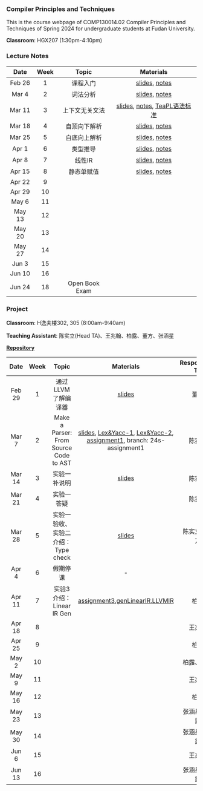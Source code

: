 ### Compiler Principles and Techniques 
This is the course webpage of COMP130014.02 Compiler Principles and Techniques of Spring 2024 for undergraduate students at Fudan University. 

**Classroom**: HGX207 (1:30pm-4:10pm)

### Lecture Notes

| Date | Week | Topic | Materials |
|:---------:|:---------:|:---------:|:------------------:|
| Feb 26 |  1  | 课程入门  | [slides](slides/L1-课程入门.pdf), [notes](notes/l1-intro.pdf) |
| Mar 4  |  2  | 词法分析 | [slides](slides/L2-词法分析.pdf), [notes](notes/l2-lex.pdf) |
| Mar 11 |  3  | 上下文无关文法 | [slides](slides/L3-上下文无关文法.pdf), [notes](notes/l3-cfg.pdf), [TeaPL语法标准](notes/appendix-teapl.pdf) |
| Mar 18 |  4  | 自顶向下解析 | [slides](slides/L4-自顶向下解析.pdf), [notes](notes/l4-topdown.pdf) |
| Mar 25 |  5  | 自底向上解析 | [slides](slides/L5-自底向上解析.pdf), [notes](notes/l5-bottomup.pdf) |
| Apr 1  |  6   | 类型推导 | [slides](slides/L6-类型推导.pdf), [notes](notes/l6-typecheck.pdf) |
| Apr 8  |  7   | 线性IR | [slides](slides/L7-线性IR.pdf), [notes](notes/l7-linearIR.pdf)  |
| Apr 15 |  8   | 静态单赋值 | [slides](slides/L8-静态单赋值.pdf), [notes](notes/l8-ssa.pdf) |
| Apr 22 |  9   |   | |
| Apr 29 |  10   |   | |
| May 6  |  11   |   | |
| May 13 |  12  |   | |
| May 20 |  13  |   | |
| May 27 |  14  |   | |
| Jun 3    |  15  |   | |
| Jun 10  |  16  |   | |
| Jun 24  | 18  | Open Book Exam  | |

<!--
| Date | Week | Topic | Materials | Reading |
|:---------:|:---------:|:---------:|:------------------:|:----------------------------------:|
| Sep 8 | 1 | 课程入门 | [slides](slides/L1-课程入门.pdf), [lecture notes](notes/l1-intro.pdf)  | [The History of Fortran I, II, and III](reading/1-fortran.pdf), John Backus, 1978 |
| Sep 15 | 2 | 词法分析 | [slides](slides/L2-词法分析.pdf), [lecture notes](notes/l2-lex.pdf)  | [Finite Automata And Their Decision Troblems](reading/2-fa.pdf), Dana Scott, 1959 |
| Sep 22 | 3 | 上下文无关文法 | [slides](slides/L3-CFG.pdf), [lecture notes](notes/l3-cfg.pdf) | [CFL/Dyck Reachability: An Algorithmic Perspective](https://dl.acm.org/doi/abs/10.1145/3583660.3583664), Andreas Pavlogiannis, 2023 |
| Sep 29 | 4 | 中秋节假期 No Class | |  |
| Oct 6 (调课至 Oct 8) | 5 | 句法分析：LL(1)/SLR文法 |LL(1) [slides](slides/L4-LL1.pdf), [video](https://cloud.fudan.edu.cn/#routeview/s/7jqMEDbg); [practice](practice/first.htm) SLR文法 [slides](slides/L5-SLR.pdf), [video](https://cloud.fudan.edu.cn/#routeview/s/CeJ0VUFY)  | - |
| Oct 13 | 6 | TeaPL设计 | [slides](slides/L6-TeaPL设计.pdf), [video](https://cloud.fudan.edu.cn/#routeview/s/DwVePVAd) | [Parsing Expression Grammars: A Recognition-Based Syntactic Foundation](https://dl.acm.org/doi/abs/10.1145/964001.964011), Bryan Ford, 2004  |
| Oct 20 | 7 | L7-AST+Types.pdf | [slides](slides/L7-AST+Types.pdf), [lecture notes](notes/l7-ast.pdf) | [Hybrid Type Checking](https://dl.acm.org/doi/pdf/10.1145/1111037.1111059?casa_token=HYEFXqjwckkAAAAA:pC5t1mo-xoT71PL84SNQ4BNiCC2c1zojsNKZMUobQfVayJ-tNAMFQlYVtOHr0pXuOkiVwjS7KC8Z), Cormac Flanagan, 2006 |
| Oct 27 | 8 | L8-Linear IR | [slides](slides/L8-线性IR.pdf) | [LLVM: A Compilation Framework for Lifelong Program Analysis & Transformation](https://ieeexplore.ieee.org/abstract/document/1281665), Chris Lattner, V. Adve, CGO 2004 |
| Nov 3 | 9 | SSA | [slides](slides/L9-SSA.pdf), [lecture notes](notes/l9-ssa.pdf) | [MLIR: Scaling Compiler Infrastructure for Domain Specific Computation](https://ieeexplore.ieee.org/abstract/document/9370308), Chris Lattner et al, CGO 2021 |
| Nov 10 | 10 | Optimization | [slides](slides/L10-IROpti.pdf) | |
| Nov 17 | 11 | 语言功能和设计模式 | [slides](slides/L11-语言More.pdf) | |
| Nov 24 | 12 | 汇编代码 | [slides](slides/L12-汇编代码.pdf) | |
| Dec 1 | 13 | 指令选择和调度 | [slides](slides/L13-指令选择和调度) | |
| Dec 8 | 14 | 寄存器分配 | [slides](slides/L14-寄存器分配) | |
| Dec 15 | 15 | 异常处理| [slides](slides/L15-异常处理) | |
| Dec 22 | 16 | | | |
| Dec 29 | 17 | No Class (University Exam Week) | | |
| Jan 5 | Week 18 | Open Book Exam (15:30-17:30) |  | |
-->

### Project

**Classroom**: H逸夫楼302, 305 (8:00am-9:40am)

**Teaching Assistant**: 陈实立(Head TA)、王兆翰、柏露、董方、张涵星

[**Repository**](https://github.com/hxuhack/compiler_project)

| Date | Week | Topic | Materials | Responsible TA |
|:---------:|:---------:|:---------:|:------------------:|:----------:|
| Feb 29 |  1  | 通过LLVM了解编译器 | [slides](project/PJ0_LLVM.pdf) | 董方 |
| Mar 7   |  2  | Make a Parser: From Source Code to AST | [slides](project/24s-assignment1/Compiler_Assignment1.pdf), [Lex&Yacc-1](project/24s-assignment1/Lex&Yacc入门.md), [Lex&Yacc-2](project/24s-assignment1/Lex&Yacc进阶.md), [assignment1](project/24s-assignment1/Compiler_Assignment1.md), branch: 24s-assignment1 | 陈实立 |
| Mar 14 |  3  | 实验一补说明 | [slides](project/24s-assignment1/Compiler_Assignment1-补充.pdf) | 陈实立 |
| Mar 21 |  4  | 实验一答疑  | | 陈实立 |
| Mar 28 |  5  | 实验一验收、实验二介绍：Type check  | [slides](project/24s-assignment2/Assignment2_typecheck.pdf) | 陈实立、董方 |
| Apr 4   |  6   | 假期停课 | - | - |
| Apr 11 |  7   | 实验3介绍：Linear lR Gen | [assignment3](project/24s-assignment3/assignment3.pdf),[genLinearIR](project/24s-assignment3/genLinearIR.pdf),[LLVMIR](project/24s-assignment3/LLVMIR.pdf) | 柏露 |
| Apr 18 |  8   |  | | 王兆翰  |
| Apr 25 |  9   |  | | 柏露 |
| May 2 |  10   |  | | 柏露、董方 |
| May 9  |  11   |  | | 王兆翰 |
| May 16 |  12  |  | | 柏露 |
| May 23 |  13  |  | | 张涵星、柏露 |
| May 30 |  14  |  | | 张涵星、柏露 |
| Jun 6    |  15  | |  | 王兆翰 |
| Jun 13  |  16  |  | | 张涵星、柏露 |
<!--
| Date | Week | Topic | Materials |
|:---------:|:---------:|:------------------:|:----------------------------------:|
| Sep 15 | 2 | 使用解析工具开发计算器 | [文件](project/Assignment-1.zip) |
| Sep 29 | 4 | No Class 中秋节假期 |  |
| Oct 13 | 6 | TeaPL编译器开发：语法解析 | [Link](https://github.com/hxuhack/compiler_project/tree/assignment-2) |
| Oct 27 | 8 | TeaPL编译器开发：类型检查 | [Link](https://github.com/hxuhack/compiler_project/tree/ass-3-typecheck) |
| Nov 10 | 10 | TeaPL编译器开发：线性IR | [Link](https://github.com/hxuhack/compiler_project/blob/assignment4/src/assignment4.md) |
| Nov 24 | 12 | TeaPL编译器开发：SSA | [Link](https://github.com/hxuhack/compiler_project/tree/assignment5) |
| Dec 8   | 14 | TeaPL编译器开发：指令选择 | [Link](https://github.com/hxuhack/compiler_project/tree/assignment6) |
| Dec 22 | 16 | | |
| Jan 5 | Week 18 | Open Book Exam (15:30-17:30) |  |

The specifications of the programming languages and intermidiate code employed in this course can be found [here](teapl/README.md). 
-->



